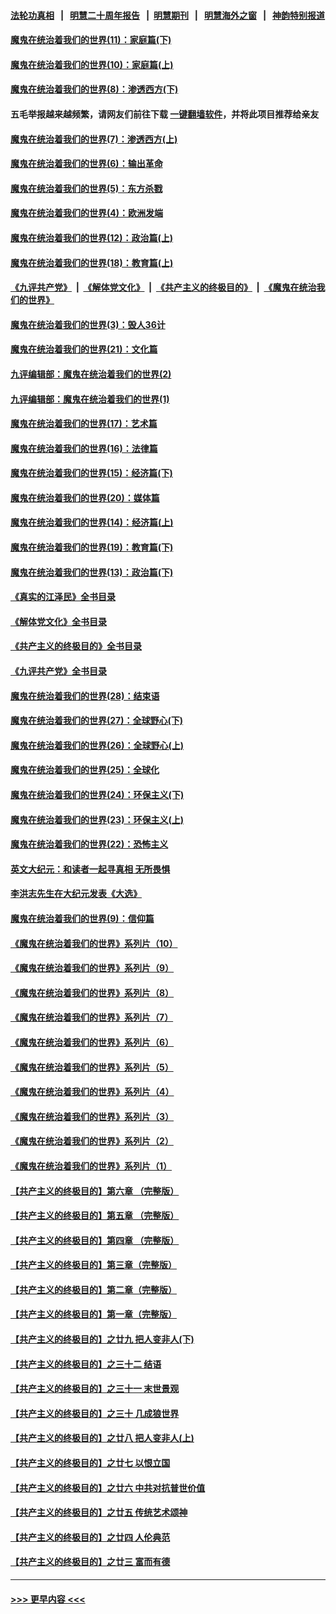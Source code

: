 #### [法轮功真相](https://github.com/gfw-breaker/truth/blob/master/README.md?t=0) &nbsp;&nbsp;|&nbsp;&nbsp; [明慧二十周年报告](https://github.com/gfw-breaker/mh-reports/blob/master/README.md?t=0) &nbsp;&nbsp;|&nbsp;&nbsp;[明慧期刊](https://github.com/gfw-breaker/mh-qikan) &nbsp;&nbsp;|&nbsp;&nbsp; [明慧海外之窗](https://github.com/gfw-breaker/mh-news/blob/master/README.md?t=0) &nbsp;&nbsp;|&nbsp;&nbsp; [神韵特别报道](https://github.com/gfw-breaker/mh-news/blob/master/shenyun.md?t=0)
#### [魔鬼在统治着我们的世界(11)：家庭篇(下)](../pages/nsc422/n10440961.md?t=12172150) 
#### [魔鬼在统治着我们的世界(10)：家庭篇(上)](../pages/nsc422/n10435448.md?t=12172150) 
#### [魔鬼在统治着我们的世界(8)：渗透西方(下)](../pages/nsc422/n10429603.md?t=12172150) 
#### 五毛举报越来越频繁，请网友们前往下载 [一键翻墙软件](https://github.com/gfw-breaker/ssr-accounts)，并将此项目推荐给亲友
#### [魔鬼在统治着我们的世界(7)：渗透西方(上)](../pages/nsc422/n10426013.md?t=12172150) 
#### [魔鬼在统治着我们的世界(6)：输出革命](../pages/nsc422/n10421536.md?t=12172150) 
#### [魔鬼在统治着我们的世界(5)：东方杀戮](../pages/nsc422/n10417707.md?t=12172150) 
#### [魔鬼在统治着我们的世界(4)：欧洲发端](../pages/nsc422/n10414890.md?t=12172150) 
#### [魔鬼在统治着我们的世界(12)：政治篇(上)](../pages/nsc422/n10444576.md?t=12172150) 
#### [魔鬼在统治着我们的世界(18)：教育篇(上)](../pages/nsc422/n10526970.md?t=12172150) 
#### [《九评共产党》](https://github.com/begood0513/9ping.md/blob/master/README.md) &nbsp;|&nbsp; [《解体党文化》](../../../../jtdwh.md/blob/master/README.md)  &nbsp;|&nbsp; [《共产主义的终极目的》](../../../../gczydzjmd.md/blob/master/README.md) &nbsp;|&nbsp; [《魔鬼在统治我们的世界》](../../../../mgztzwmdsj.md/blob/master/README.md) 
#### [魔鬼在统治着我们的世界(3)：毁人36计](../pages/nsc422/n10411583.md?t=12172150) 
#### [魔鬼在统治着我们的世界(21)：文化篇](../pages/nsc422/n10597706.md?t=12172150) 
#### [九评编辑部：魔鬼在统治着我们的世界(2)](../pages/nsc422/n10410036.md?t=12172150) 
#### [九评编辑部：魔鬼在统治着我们的世界(1)](../pages/nsc422/n10406825.md?t=12172150) 
#### [魔鬼在统治着我们的世界(17)：艺术篇](../pages/nsc422/n10499093.md?t=12172150) 
#### [魔鬼在统治着我们的世界(16)：法律篇](../pages/nsc422/n10485969.md?t=12172150) 
#### [魔鬼在统治着我们的世界(15)：经济篇(下)](../pages/nsc422/n10469975.md?t=12172150) 
#### [魔鬼在统治着我们的世界(20)：媒体篇](../pages/nsc422/n10586579.md?t=12172150) 
#### [魔鬼在统治着我们的世界(14)：经济篇(上)](../pages/nsc422/n10457370.md?t=12172150) 
#### [魔鬼在统治着我们的世界(19)：教育篇(下)](../pages/nsc422/n10564808.md?t=12172150) 
#### [魔鬼在统治着我们的世界(13)：政治篇(下)](../pages/nsc422/n10448270.md?t=12172150) 
#### [《真实的江泽民》全书目录](../pages/nsc422/n13721399.md?t=12172150) 
#### [《解体党文化》全书目录](../pages/nsc422/n13721157.md?t=12172150) 
#### [《共产主义的终极目的》全书目录](../pages/nsc422/n13721048.md?t=12172150) 
#### [《九评共产党》全书目录](../pages/nsc422/n13708085.md?t=12172150) 
#### [魔鬼在统治着我们的世界(28)：结束语](../pages/nsc422/n10936246.md?t=12172150) 
#### [魔鬼在统治着我们的世界(27)：全球野心(下)](../pages/nsc422/n10928319.md?t=12172150) 
#### [魔鬼在统治着我们的世界(26)：全球野心(上)](../pages/nsc422/n10900318.md?t=12172150) 
#### [魔鬼在统治着我们的世界(25)：全球化](../pages/nsc422/n10788205.md?t=12172150) 
#### [魔鬼在统治着我们的世界(24)：环保主义(下)](../pages/nsc422/n10695307.md?t=12172150) 
#### [魔鬼在统治着我们的世界(23)：环保主义(上)](../pages/nsc422/n10688613.md?t=12172150) 
#### [魔鬼在统治着我们的世界(22)：恐怖主义](../pages/nsc422/n10614727.md?t=12172150) 
#### [英文大纪元：和读者一起寻真相 无所畏惧](../pages/nsc422/n12542027.md?t=12172150) 
#### [李洪志先生在大纪元发表《大选》](../pages/nsc422/n12534746.md?t=12172150) 
#### [魔鬼在统治着我们的世界(9)：信仰篇](../pages/nsc422/n10432159.md?t=12172150) 
#### [《魔鬼在统治着我们的世界》系列片（10）](../pages/nsc422/n12292670.md?t=12172150) 
#### [《魔鬼在统治着我们的世界》系列片（9）](../pages/nsc422/n12290859.md?t=12172150) 
#### [《魔鬼在统治着我们的世界》系列片（8）](../pages/nsc422/n12287445.md?t=12172150) 
#### [《魔鬼在统治着我们的世界》系列片（7）](../pages/nsc422/n12283425.md?t=12172150) 
#### [《魔鬼在统治着我们的世界》系列片（6）](../pages/nsc422/n12282314.md?t=12172150) 
#### [《魔鬼在统治着我们的世界》系列片（5）](../pages/nsc422/n12281419.md?t=12172150) 
#### [《魔鬼在统治着我们的世界》系列片（4）](../pages/nsc422/n12274024.md?t=12172150) 
#### [《魔鬼在统治着我们的世界》系列片（3）](../pages/nsc422/n12271322.md?t=12172150) 
#### [《魔鬼在统治着我们的世界》系列片（2）](../pages/nsc422/n12269049.md?t=12172150) 
#### [《魔鬼在统治着我们的世界》系列片（1）](../pages/nsc422/n12267575.md?t=12172150) 
#### [【共产主义的终极目的】第六章 （完整版）](../pages/nsc422/n11428913.md?t=12172150) 
#### [【共产主义的终极目的】第五章 （完整版）](../pages/nsc422/n11428912.md?t=12172150) 
#### [【共产主义的终极目的】第四章 （完整版）](../pages/nsc422/n11428907.md?t=12172150) 
#### [【共产主义的终极目的】第三章（完整版）](../pages/nsc422/n11428848.md?t=12172150) 
#### [【共产主义的终极目的】第二章（完整版）](../pages/nsc422/n11428831.md?t=12172150) 
#### [【共产主义的终极目的】第一章（完整版）](../pages/nsc422/n11417651.md?t=12172150) 
#### [【共产主义的终极目的】之廿九 把人变非人(下)](../pages/nsc422/n11344140.md?t=12172150) 
#### [【共产主义的终极目的】之三十二 结语](../pages/nsc422/n11360535.md?t=12172150) 
#### [【共产主义的终极目的】之三十一 末世景观](../pages/nsc422/n11351129.md?t=12172150) 
#### [【共产主义的终极目的】之三十 几成狼世界](../pages/nsc422/n11348280.md?t=12172150) 
#### [【共产主义的终极目的】之廿八 把人变非人(上)](../pages/nsc422/n11340492.md?t=12172150) 
#### [【共产主义的终极目的】之廿七 以恨立国](../pages/nsc422/n11336944.md?t=12172150) 
#### [【共产主义的终极目的】之廿六 中共对抗普世价值](../pages/nsc422/n11324785.md?t=12172150) 
#### [【共产主义的终极目的】之廿五 传统艺术颂神](../pages/nsc422/n11296396.md?t=12172150) 
#### [【共产主义的终极目的】之廿四 人伦典范](../pages/nsc422/n11296397.md?t=12172150) 
#### [【共产主义的终极目的】之廿三 富而有德](../pages/nsc422/n11283598.md?t=12172150) 

----
#### [ >>> 更早内容 <<< ](../indexes/nsc422-earlier.md)
